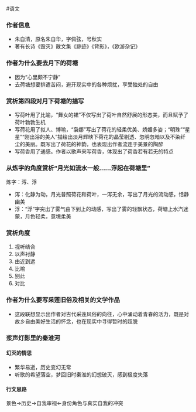 #语文 
### 作者信息
- 朱自清，原名朱自华，字佩弦，号秋实
- 著有长诗《毁灭》散文集《踪迹》《背影》，《欧游杂记》
### 作者为什么要去月下的荷塘
- 因为“心里颇不宁静”
- 去荷塘想要排遣苦闷，避开现实中的各种烦扰，享受独处的自由
### 赏析第四段对月下荷塘的描写
- 写荷叶用了比喻，“舞女的裙”不仅写出了荷叶自然舒展的形态美，而且赋予了荷叶勃勃生机
- 写荷花用了拟人、博喻，“袅娜”写出了荷花的轻柔优美、娇媚多姿；“明珠”“星星”“刚出浴的美人”描绘出淡月辉映下荷花的晶莹剔透、忽明忽暗以及不染纤尘的美丽。既写出了荷花的神韵，也表现出作者流连于美景的陶醉
- 写荷香用了通感。作者以歌声来写荷香，体现出了荷香若有若无的特点
### 从炼字的角度赏析“月光如流水一般……浮起在荷塘里”
炼字：泻、浮
- 泻：化静为动，月光普照荷花和荷叶，一泻无余，写出了月光的流动感，恬静幽美
- 浮：“浮”字突出了雾气由下到上的动感，写出了雾的轻飘状态，荷塘上水汽迷蒙，月色轻柔，意境柔美
### 赏析角度
1. 视听结合
2. 以声衬静
3. 由近到远
4. 比喻
5. 别此
6. 对比
### 作者为什么要写采莲旧俗及相关的文学作品
- 这段联想显示出作者对古代采莲风俗的向往，心中涌动着青春的活力，既是对故乡自由美好生活的怀念，也在现实中寻得暂时的超脱
### 浆声灯影里的秦淮河
#### 幻灭的情思
- 繁华易逝，历史变幻无常
- 听歌的希望落空，梦回旧时秦淮的幻想破灭，感到极度失落
#### 行文思路
景色$\rightarrow$历史$\rightarrow$自我审视$\leftarrow$身份角色与真实自我的冲突
